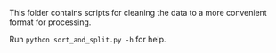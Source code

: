 This folder contains scripts for cleaning the data to a more convenient format for processing.

Run ```python sort_and_split.py -h``` for help.
